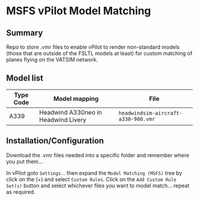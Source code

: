 # MSFS vPilot Model Matching

## Summary

Repo to store .vmr files to enable vPilot to render non-standard models (those that are outside of the FSLTL models at least) for custom matching of planes flying on the VATSIM network.

## Model list

|Type Code|Model mapping|File|
|---------|-------------|----|
|A339|Headwind A330neo in Headwind Livery|`headwindsim-aircraft-a330-900.vmr`|

## Installation/Configuration

Download the .vmr files needed into a specific folder and remember where you put them...

In vPilot goto `Settings`... then expand the `Model Matching (MSFS)` tree by click on the (+) and select `Custom Rules`. Click on the `Add Custom Rule Set(s)` button and select whichever files you want to model match... repeat as required.
